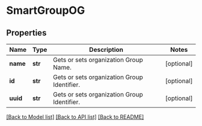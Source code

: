 # SmartGroupOG

## Properties
Name | Type | Description | Notes
------------ | ------------- | ------------- | -------------
**name** | **str** | Gets or sets organization Group Name. | [optional] 
**id** | **str** | Gets or sets organization Group Identifier. | [optional] 
**uuid** | **str** | Gets or sets organization Group Identifier. | [optional] 

[[Back to Model list]](../README.md#documentation-for-models) [[Back to API list]](../README.md#documentation-for-api-endpoints) [[Back to README]](../README.md)


